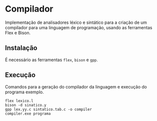 # Compilador

Implementação de analisadores léxico e sintático para a criação de um compilador para uma linguagem de programação, usando as ferramentas Flex e Bison.

## Instalação

É necessário as ferramentas `flex`, `bison` e `gpp`.

## Execução

Comandos para a geração do compilador da linguagem e execução do programa exemplo.

```console
flex lexico.l
bison -d sinatico.y
gpp lex.yy.c sintatico.tab.c -o compiler
compiler.exe programa
```
